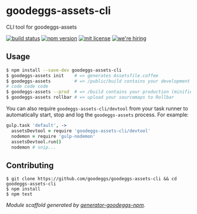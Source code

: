 # goodeggs-assets-cli

CLI tool for goodeggs-assets

[![build status][travis-badge]][travis-link]
[![npm version][npm-badge]][npm-link]
[![mit license][license-badge]][license-link]
[![we're hiring][hiring-badge]][hiring-link]

## Usage

```bash
$ npm install --save-dev goodeggs-assets-cli
$ goodeggs-assets init    # => generates Assetsfile.coffee
$ goodeggs-assets         # => /public/build contains your development assets (un-minified, un-versioned, inline sourcemaps)
# code code code
$ goodeggs-assets --prod  # => /build contains your production (minified, versioned, distributed, no sourcemaps) assets and manifest
$ goodeggs-assets rollbar # => upload your sourcemaps to Rollbar
```

You can also require `goodeggs-assets-cli/devtool` from your task runner to automatically start, stop and log the `goodeggs-assets` process. For example:

```coffeescript
gulp.task 'default', ->
  assetsDevtool = require 'goodeggs-assets-cli/devtool'
  nodemon = require 'gulp-nodemon'
  assetsDevtool.run()
  nodemon # snip...
```

## Contributing

```
$ git clone https://github.com/goodeggs/goodeggs-assets-cli && cd goodeggs-assets-cli
$ npm install
$ npm test
```

_Module scaffold generated by [generator-goodeggs-npm](https://github.com/goodeggs/generator-goodeggs-npm)._

[travis-badge]: http://img.shields.io/travis/goodeggs/goodeggs-assets-cli/master.svg?style=flat-square
[travis-link]: https://travis-ci.org/goodeggs/goodeggs-assets-cli
[npm-badge]: http://img.shields.io/npm/v/goodeggs-assets-cli.svg?style=flat-square
[npm-link]: https://www.npmjs.org/package/goodeggs-assets-cli
[license-badge]: http://img.shields.io/badge/license-mit-blue.svg?style=flat-square
[license-link]: LICENSE.md
[hiring-badge]: https://img.shields.io/badge/we're_hiring-yes-brightgreen.svg?style=flat-square
[hiring-link]: http://goodeggs.jobscore.com/?detail=Open+Source&sid=161
